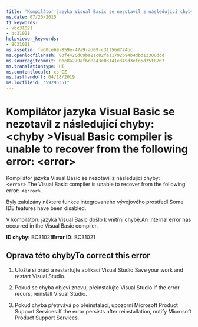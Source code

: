 ```yaml
---
title: 'Kompilátor jazyka Visual Basic se nezotavil z následující chyby: <error>'
ms.date: 07/20/2015
f1_keywords:
- vbc31021
- bc31021
helpviewer_keywords:
- BC31021
ms.assetid: fe60ce69-859e-47a9-ad09-c31f56d774bc
ms.openlocfilehash: 83f4426d69ba21c82fe11792b94b4dbd13300dcd
ms.sourcegitcommit: 0be8a279af6d8a43e03141e349d3efd5d35f8767
ms.translationtype: HT
ms.contentlocale: cs-CZ
ms.lasthandoff: 04/18/2019
ms.locfileid: "59295351"
---
```

# <a name="visual-basic-compiler-is-unable-to-recover-from-the-following-error-error"></a><span data-ttu-id="11706-102">Kompilátor jazyka Visual Basic se nezotavil z následující chyby: \<chyby ></span><span class="sxs-lookup"><span data-stu-id="11706-102">Visual Basic compiler is unable to recover from the following error: \<error></span></span>
<span data-ttu-id="11706-103">Kompilátor jazyka Visual Basic se nezotavil z následující chyby: <`error`>.</span><span class="sxs-lookup"><span data-stu-id="11706-103">The Visual Basic compiler is unable to recover from the following error: <`error`>.</span></span>  
  
 <span data-ttu-id="11706-104">Byly zakázány některé funkce integrovaného vývojového prostředí.</span><span class="sxs-lookup"><span data-stu-id="11706-104">Some IDE features have been disabled.</span></span>  
  
 <span data-ttu-id="11706-105">V kompilátoru jazyka Visual Basic došlo k vnitřní chybě.</span><span class="sxs-lookup"><span data-stu-id="11706-105">An internal error has occurred in the Visual Basic compiler.</span></span>  
  
 <span data-ttu-id="11706-106">**ID chyby:** BC31021</span><span class="sxs-lookup"><span data-stu-id="11706-106">**Error ID:** BC31021</span></span>  
  
## <a name="to-correct-this-error"></a><span data-ttu-id="11706-107">Oprava této chyby</span><span class="sxs-lookup"><span data-stu-id="11706-107">To correct this error</span></span>  
  
1. <span data-ttu-id="11706-108">Uložte si práci a restartujte aplikaci Visual Studio.</span><span class="sxs-lookup"><span data-stu-id="11706-108">Save your work and restart Visual Studio.</span></span>  
  
2. <span data-ttu-id="11706-109">Pokud se chyba objeví znovu, přeinstalujte Visual Studio.</span><span class="sxs-lookup"><span data-stu-id="11706-109">If the error recurs, reinstall Visual Studio.</span></span>  
  
3. <span data-ttu-id="11706-110">Pokud chyba přetrvává po přeinstalaci, upozorní Microsoft Product Support Services.</span><span class="sxs-lookup"><span data-stu-id="11706-110">If the error persists after reinstallation, notify Microsoft Product Support Services.</span></span>  
